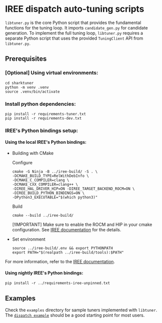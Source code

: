 # IREE dispatch auto-tuning scripts
`libtuner.py` is the core Python script that provides the fundamental functions
for the tuning loop. It imports `candidate_gen.py` for candidate generation. To
implement the full tuning loop, `libtuner.py` requires a separate Python script
that uses the provided `TuningClient` API from `libtuner.py`.

## Prerequisites
### [Optional] Using virtual environments:

```shell
cd sharktuner
python -m venv .venv
source .venv/bin/activate
```

### Install python dependencies:

```shell
pip install -r requirements-tuner.txt
pip install -r requirements-dev.txt
```

### IREE's Python bindings setup:

#### Using the local IREE's Python bindings:
   - Building with CMake

     Configure

     ```shell
     cmake -G Ninja -B ../iree-build/ -S . \
     -DCMAKE_BUILD_TYPE=RelWithDebInfo \
     -DCMAKE_C_COMPILER=clang \
     -DCMAKE_CXX_COMPILER=clang++ \
     -DIREE_HAL_DRIVER_HIP=ON -DIREE_TARGET_BACKEND_ROCM=ON \
     -DIREE_BUILD_PYTHON_BINDINGS=ON \
     -DPython3_EXECUTABLE="$(which python3)"
     ```

     Build

     ```shell
     cmake --build ../iree-build/
     ```

     [!IMPORTANT]
     Make sure to enable the ROCM and HIP in your cmake configuration.
     See [IREE documentation](https://iree.dev/building-from-source/getting-started/#python-bindings) for the details.

   - Set environment

      ```shell
      source ../iree-build/.env && export PYTHONPATH
      export PATH="$(realpath ../iree-build/tools):$PATH"
      ```

  For more information, refer to the [IREE documentation](https://iree.dev/building-from-source/getting-started/#python-bindings).


#### Using nightly IREE's Python bindings:

```shell
pip install -r ../requirements-iree-unpinned.txt
```

## Examples

Check the `examples` directory for sample tuners implemented with `libtuner`.
The [`dispatch example`](https://github.com/nod-ai/shark-ai/tree/main/sharktuner/examples/sample)
should be a good starting point for most users.
